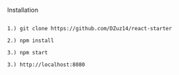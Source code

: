 Installation

<code>
1.) git clone https://github.com/DZuz14/react-starter <br>
2.) npm install <br>
3.) npm start <br>
3.) http://localhost:8080
</code>
